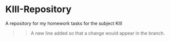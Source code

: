 # KIII-Repository
A repository for my homework tasks for the subject KIII

>> A new line added so that a change would appear in the branch.
